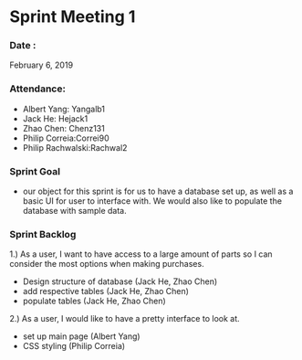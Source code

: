 # Sprint Meeting 1

### Date : 
February 6, 2019

### Attendance:
* Albert Yang: Yangalb1
* Jack He: Hejack1
* Zhao Chen: Chenz131 
* Philip Correia:Correi90
* Philip Rachwalski:Rachwal2

### Sprint Goal
* our object for this sprint is for us to have a database set up, as well as a basic UI for user to interface with. 
We would also like to populate the database with sample data.

### Sprint Backlog
1.) As a user, I want to have access to a large amount of parts so I can consider the most options when making purchases.
* Design structure of database (Jack He, Zhao Chen)
* add respective tables (Jack He, Zhao Chen)
* populate tables (Jack He, Zhao Chen)

2.) As a user, I would like to have a pretty interface to look at.
* set up main page (Albert Yang)
* CSS styling (Philip Correia)
